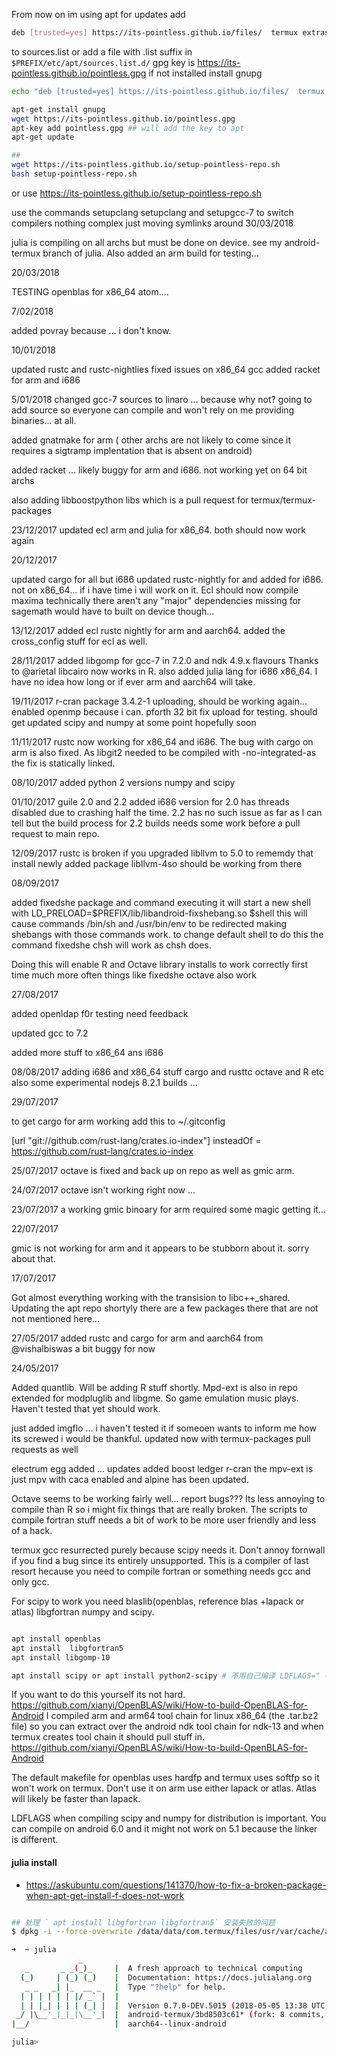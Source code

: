 
From now on im using apt for updates
add 

```bash
deb [trusted=yes] https://its-pointless.github.io/files/  termux extras
```

to sources.list or add a file with .list suffix in ` $PREFIX/etc/apt/sources.list.d/ `
gpg key is https://its-pointless.github.io/pointless.gpg
if not installed install gnupg

```bash
echo "deb [trusted=yes] https://its-pointless.github.io/files/  termux extras" >> $PREFIX/etc/apt/sources.list.d/sources.list

apt-get install gnupg
wget https://its-pointless.github.io/pointless.gpg
apt-key add pointless.gpg ## will add the key to apt
apt-get update

## 
wget https://its-pointless.github.io/setup-pointless-repo.sh
bash setup-pointless-repo.sh

```

or use https://its-pointless.github.io/setup-pointless-repo.sh

use the commands setupclang setupclang and setupgcc-7 to switch compilers
nothing complex just moving symlinks around
30/03/2018

julia is compiling on all archs but must be done on device. see my android-termux branch 
of julia. Also added an arm build for testing...



20/03/2018

TESTING openblas for x86_64 atom....


7/02/2018

added povray because ... i don't know.


10/01/2018

updated rustc and rustc-nightlies
fixed issues on x86_64 gcc
added racket for arm and i686


5/01/2018
changed gcc-7 sources to linaro ... because why not? going to add source so 
everyone can compile and won't rely on me providing binaries... at all. 

added gnatmake for arm ( other archs are not likely to come since it requires
a sigtramp implentation that is absent on android)

added racket ... likely buggy for arm and i686. not working yet on 64 bit archs

also adding libboostpython libs which is a pull request for termux/termux-packages 

23/12/2017
updated ecl arm and julia for x86_64. both should now work again

20/12/2017

updated cargo for all but i686
updated rustc-nightly for and added for i686. not on x86_64...
if i have time i will work on it. Ecl should now compile maxima
technically there aren't any "major" dependencies missing for sagemath 
would have to built on device though...


13/12/2017
added ecl rustc nightly for arm and aarch64. 
added the cross_config stuff for ecl as well.

28/11/2017
added libgomp for gcc-7 in 7.2.0 and ndk 4.9.x flavours
Thanks to @arietal libcairo now works in R. 
also added julia lang for i686 x86_64. 
I have no idea how long or if ever arm and aarch64 will take. 

19/11/2017
r-cran package 3.4.2-1 uploading, should be working again... enabled openmp because i can.
pforth 32 bit fix upload for testing.
should get  updated scipy and numpy at some point hopefully soon

11/11/2017 
rustc now working for x86_64 and i686. The bug with cargo on arm is also fixed.
As libgit2 needed to be compiled with -no-integrated-as the fix is statically linked.



08/10/2017
added python 2 versions numpy and scipy


01/10/2017
guile 2.0 and 2.2 added
i686 version for 2.0 has threads disabled due to crashing half the time.
2.2 has no such issue as far as I can tell but the build process for 2.2 builds
needs some work before a pull request to main repo.


12/09/2017
rustc is broken if you upgraded libllvm to 5.0 
to rememdy that install newly added package libllvm-4so should be working from there



08/09/2017

added fixedshe package and command executing it will start a new shell with
LD_PRELOAD=$PREFIX/lib/libandroid-fixshebang.so $shell
this will cause commands /bin/sh and /usr/bin/env to be redirected making shebangs with those 
commands work. to change default shell to do this the command fixedshe chsh will work as chsh does.

Doing this will enable  R and Octave library installs to work correctly first time much more often
things like fixedshe octave also work


27/08/2017

added openldap f0r testing need feedback 

updated gcc to 7.2 

added more stuff to x86_64 ans i686



08/08/2017
adding i686 and x86_64  stuff 
cargo and rusttc 
octave and R
etc
also some experimental nodejs 8.2.1 builds ...



29/07/2017

to get cargo for arm working add this to ~/.gitconfig 

[url "git://github.com/rust-lang/crates.io-index"]
        insteadOf = https://github.com/rust-lang/crates.io-index


25/07/2017
octave is fixed and back up on repo as well as gmic arm.

24/07/2017
octave isn't working right now ... 

23/07/2017
a working gmic binoary for arm required some magic getting it...


22/07/2017

gmic is not working for arm and it appears to be stubborn about it.
sorry about that. 


17/07/2017

Got almost everything working with the transision to libc++_shared. Updating the apt
repo shortyly there are a few packages there that are not not mentioned here... 







27/05/2017
added rustc and cargo for arm and aarch64 from @vishalbiswas
a bit buggy for now 


24/05/2017

Added quantlib. Will be adding R stuff shortly. Mpd-ext is also in repo extended for modpluglib and
libgme. So game emulation music plays. Haven't tested that yet should work.  



just added imgflo ... i haven't tested it if someoen wants to inform me how its screwed 
i would be thankful.
updated now with termux-packages pull requests as well

electrum egg added ...
updates
added boost ledger r-cran 
the mpv-ext is just mpv with caca enabled and alpine has been updated.


Octave seems to be working fairly well...
report bugs???
Its less annoying to compile than R so i might fix things that are really broken. 
The scripts to compile fortran stuff needs a bit of work to be more user friendly 
and less of a hack. 

termux gcc resurrected purely because scipy needs it. 
Don't annoy fornwall if you find a bug since its 
entirely unsupported. 
This is a compiler of last resort hecause you 
need to compile fortran or something needs gcc and
only gcc.


For scipy to work you need blaslib(openblas, reference blas +lapack or atlas) libgfortran
numpy and scipy.

```bash

apt install openblas
apt install  libgfortran5
apt install libgomp-10

apt install scipy or apt install python2-scipy # 不用自己编译 LDFLAGS=" -lm -lcompiler_rt" pip2.7 install scipy

```

If you want to do this yourself its not hard.
https://github.com/xianyi/OpenBLAS/wiki/How-to-build-OpenBLAS-for-Android
I compiled arm and arm64 tool chain for linux x86_64 (the .tar.bz2 file)
so you can extract over the android ndk tool chain for ndk-13 and when termux creates tool chain it should
pull stuff in. 
https://github.com/xianyi/OpenBLAS/wiki/How-to-build-OpenBLAS-for-Android

The default makefile for openblas uses hardfp and termux uses softfp so it won't work
on termux. Don't use it on arm use either lapack or atlas. Atlas will likely be faster
than lapack. 

LDFLAGS when compiling scipy and numpy for distribution is important. You can compile on android 6.0 and it might not 
work on 5.1 because the linker is different. 

#### julia install 

* https://askubuntu.com/questions/141370/how-to-fix-a-broken-package-when-apt-get-install-f-does-not-work

```bash

## 处理 ` apt install libgfortran libgfortran5` 安装失败的问题
$ dpkg -i --force-overwrite /data/data/com.termux/files/usr/var/cache/apt/archives/libgfortran5_8.1.0_aarch64.deb

➜  ~ julia
               _
   _       _ _(_)_     |  A fresh approach to technical computing
  (_)     | (_) (_)    |  Documentation: https://docs.julialang.org
   _ _   _| |_  __ _   |  Type "?help" for help.
  | | | | | | |/ _` |  |
  | | |_| | | | (_| |  |  Version 0.7.0-DEV.5015 (2018-05-05 13:38 UTC)
 _/ |\__'_|_|_|\__'_|  |  android-termux/3bd8503c61* (fork: 8 commits, 3 days)
|__/                   |  aarch64--linux-android

julia>

```
